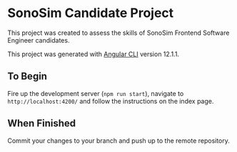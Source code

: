 # SonoSim Candidate Project

This project was created to assess the skills of SonoSim Frontend Software Engineer candidates. 

This project was generated with [Angular CLI](https://github.com/angular/angular-cli) version 12.1.1.

## To Begin

Fire up the development server (`npm run start`), navigate to `http://localhost:4200/` and follow the instructions on the index page.

## When Finished

Commit your changes to your branch and push up to the remote repository.
